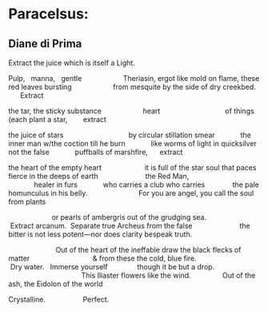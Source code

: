 # Paracelsus:
## Diane di Prima
Extract the juice which is itself a Light.

Pulp,   manna,   gentle
                    Theriasin, ergot
like mold on flame, these red leaves
bursting
                    from mesquite by the side
of dry creekbed.         Extract


the tar, the sticky
substance
                    heart
                                of things
(each plant a star,        extract


the juice of stars
                                by circular stillation
smear
            the inner man w/the coction
till he burn
            like worms of light in quicksilver
not the false
            puffballs of marshfire,      extract


the heart of the empty heart
                     it is full
of the star soul that paces fierce
in the deeps of earth
                       the Red Man,
                                                 healer
in furs
            who carries a club
who carries
             the pale homunculus
in his belly.
                         For you are angel, you call
the soul from plants


                      or pearls of ambergris
out of the grudging sea.
                       Extract arcanum.  Separate
true Archeus from the false
                       the bitter
is not less potent—nor does clarity
bespeak truth.


                        Out of the heart of the ineffable
draw the black flecks of matter
                               & from these
the cold, blue fire.
                               Dry water.   Immerse
yourself
              though it be but a drop.
                                                           This Iliaster
flowers like the wind.
               Out of the ash, the Eidolon of the world


Crystalline.
                  Perfect.